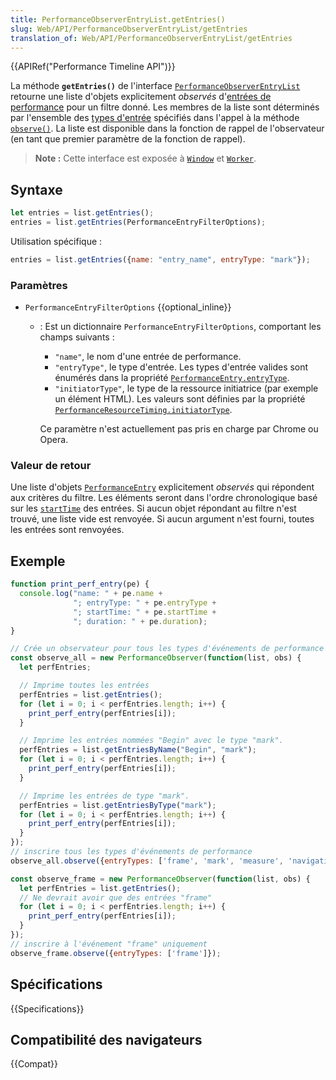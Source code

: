 ```yaml
---
title: PerformanceObserverEntryList.getEntries()
slug: Web/API/PerformanceObserverEntryList/getEntries
translation_of: Web/API/PerformanceObserverEntryList/getEntries
---
```


{{APIRef("Performance Timeline API")}}

La méthode **`getEntries()`** de l'interface [`PerformanceObserverEntryList`](/fr/docs/Web/API/PerformanceObserverEntryList) retourne une liste d'objets explicitement _observés_ d'[entrées de performance](/fr/docs/Web/API/PerformanceEntry) pour un filtre donné. Les membres de la liste sont déterminés par l'ensemble des [types d'entrée](/fr/docs/Web/API/PerformanceEntry/entryType) spécifiés dans l'appel à la méthode [`observe()`](/fr/docs/Web/API/PerformanceObserver/observe). La liste est disponible dans la fonction de rappel de l'observateur (en tant que premier paramètre de la fonction de rappel).

> **Note :** Cette interface est exposée à [`Window`](/fr/docs/Web/API/Window) et [`Worker`](/fr/docs/Web/API/Worker).

## Syntaxe

```js
let entries = list.getEntries();
entries = list.getEntries(PerformanceEntryFilterOptions);
```

Utilisation spécifique :

```js
entries = list.getEntries({name: "entry_name", entryType: "mark"});
```

### Paramètres

- `PerformanceEntryFilterOptions` {{optional_inline}}

  - : Est un dictionnaire `PerformanceEntryFilterOptions`, comportant les champs suivants :

    - `"name"`, le nom d'une entrée de performance.
    - `"entryType"`, le type d'entrée. Les types d'entrée valides sont énumérés dans la propriété [`PerformanceEntry.entryType`](/fr/docs/Web/API/PerformanceEntry/entryType).
    - `"initiatorType"`, le type de la ressource initiatrice (par exemple un élément HTML). Les valeurs sont définies par la propriété [`PerformanceResourceTiming.initiatorType`](/fr/docs/Web/API/PerformanceResourceTiming/initiatorType).

    Ce paramètre n'est actuellement pas pris en charge par Chrome ou Opera.

### Valeur de retour

Une liste d'objets [`PerformanceEntry`](/fr/docs/Web/API/PerformanceEntry) explicitement _observés_ qui répondent aux critères du filtre. Les éléments seront dans l'ordre chronologique basé sur les [`startTime`](/fr/docs/Web/API/PerformanceEntry/startTime) des entrées. Si aucun objet répondant au filtre n'est trouvé, une liste vide est renvoyée. Si aucun argument n'est fourni, toutes les entrées sont renvoyées.

## Exemple

```js
function print_perf_entry(pe) {
  console.log("name: " + pe.name +
              "; entryType: " + pe.entryType +
              "; startTime: " + pe.startTime +
              "; duration: " + pe.duration);
}

// Crée un observateur pour tous les types d'événements de performance
const observe_all = new PerformanceObserver(function(list, obs) {
  let perfEntries;

  // Imprime toutes les entrées
  perfEntries = list.getEntries();
  for (let i = 0; i < perfEntries.length; i++) {
    print_perf_entry(perfEntries[i]);
  }

  // Imprime les entrées nommées "Begin" avec le type "mark".
  perfEntries = list.getEntriesByName("Begin", "mark");
  for (let i = 0; i < perfEntries.length; i++) {
    print_perf_entry(perfEntries[i]);
  }

  // Imprime les entrées de type "mark".
  perfEntries = list.getEntriesByType("mark");
  for (let i = 0; i < perfEntries.length; i++) {
    print_perf_entry(perfEntries[i]);
  }
});
// inscrire tous les types d'événements de performance
observe_all.observe({entryTypes: ['frame', 'mark', 'measure', 'navigation', 'resource', 'server']});

const observe_frame = new PerformanceObserver(function(list, obs) {
  let perfEntries = list.getEntries();
  // Ne devrait avoir que des entrées "frame"
  for (let i = 0; i < perfEntries.length; i++) {
    print_perf_entry(perfEntries[i]);
  }
});
// inscrire à l'événement "frame" uniquement
observe_frame.observe({entryTypes: ['frame']});
```

## Spécifications

{{Specifications}}

## Compatibilité des navigateurs

{{Compat}}
